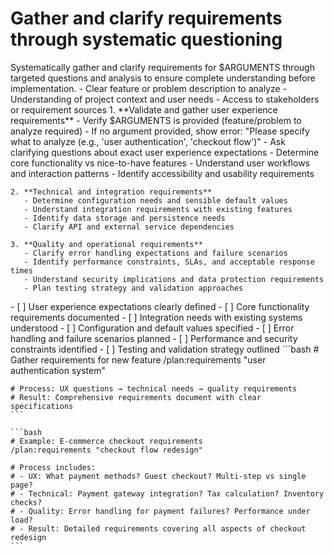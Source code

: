 # Gather and clarify requirements through systematic questioning

<instructions>
  <context>
    Systematically gather and clarify requirements for $ARGUMENTS through targeted questions and analysis to ensure complete understanding before implementation.
  </context>

  <requirements>
    - Clear feature or problem description to analyze
    - Understanding of project context and user needs
    - Access to stakeholders or requirement sources
  </requirements>

  <execution>
    1. **Validate and gather user experience requirements**
       - Verify $ARGUMENTS is provided (feature/problem to analyze required)
       - If no argument provided, show error: "Please specify what to analyze (e.g., 'user authentication', 'checkout flow')"
       - Ask clarifying questions about exact user experience expectations
       - Determine core functionality vs nice-to-have features
       - Understand user workflows and interaction patterns
       - Identify accessibility and usability requirements

    2. **Technical and integration requirements**
       - Determine configuration needs and sensible default values
       - Understand integration requirements with existing features
       - Identify data storage and persistence needs
       - Clarify API and external service dependencies

    3. **Quality and operational requirements**
       - Clarify error handling expectations and failure scenarios
       - Identify performance constraints, SLAs, and acceptable response times
       - Understand security implications and data protection requirements
       - Plan testing strategy and validation approaches
  </execution>

  <validation>
    - [ ] User experience expectations clearly defined
    - [ ] Core functionality requirements documented
    - [ ] Integration needs with existing systems understood
    - [ ] Configuration and default values specified
    - [ ] Error handling and failure scenarios planned
    - [ ] Performance and security constraints identified
    - [ ] Testing and validation strategy outlined
  </validation>

  <examples>
    ```bash
    # Gather requirements for new feature
    /plan:requirements "user authentication system"

    # Process: UX questions → technical needs → quality requirements
    # Result: Comprehensive requirements document with clear specifications
    ```

    ```bash
    # Example: E-commerce checkout requirements
    /plan:requirements "checkout flow redesign"

    # Process includes:
    # - UX: What payment methods? Guest checkout? Multi-step vs single page?
    # - Technical: Payment gateway integration? Tax calculation? Inventory checks?
    # - Quality: Error handling for payment failures? Performance under load?
    # - Result: Detailed requirements covering all aspects of checkout redesign
    ```
  </examples>
</instructions>